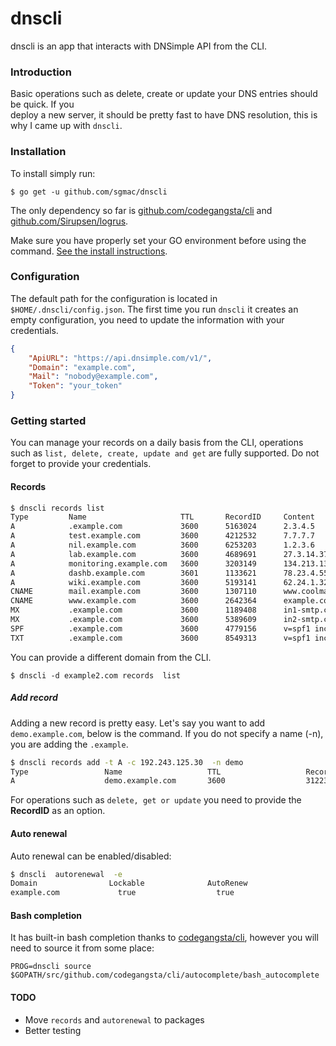 # dnscli

dnscli is an app that interacts with DNSimple API from the CLI.

### Introduction

Basic operations such as delete, create or update your DNS entries should be quick. If you  
deploy a new server, it should be pretty fast to have DNS resolution,
this is why I came up with ```dnscli```.

### Installation

To install simply run:
```
$ go get -u github.com/sgmac/dnscli
```
The only dependency so far is [github.com/codegangsta/cli](https://github.com/codegangsta/cli) and [github.com/Sirupsen/logrus](https://github.com/Sirupsen/logrus).

Make sure you have properly set your GO environment before using the command. [See the install instructions](http://golang.org/doc/install.html).

### Configuration

The default path for the configuration is located in ```$HOME/.dnscli/config.json```. The first time you run ```dnscli``` it creates an empty configuration, 
you need to update the information with your credentials.

```json
{
    "ApiURL": "https://api.dnsimple.com/v1/",
    "Domain": "example.com",
    "Mail": "nobody@example.com",
    "Token": "your_token"
}
```

### Getting started

You can manage your records on a daily basis from the CLI, operations such as ```list, delete, create, update and get``` are fully supported. Do not forget to provide your credentials.

#### Records
```bash
$ dnscli records list
Type         Name                     TTL       RecordID     Content
A            .example.com             3600      5163024      2.3.4.5
A            test.example.com         3600      4212532      7.7.7.7
A            nil.example.com          3600      6253203      1.2.3.6
A            lab.example.com          3600      4689691      27.3.14.37
A            monitoring.example.com   3600      3203149      134.213.137.66
A            dashb.example.com        3601      1133621      78.23.4.55
A            wiki.example.com         3600      5193141      62.24.1.32
CNAME        mail.example.com         3600      1307110      www.coolmail.com
CNAME        www.example.com          3600      2642364      example.com
MX           .example.com             3600      1189408      in1-smtp.com
MX           .example.com             3600      5389609      in2-smtp.com
SPF          .example.com             3600      4779156      v=spf1 include
TXT          .example.com             3600      8549313      v=spf1 include
```

You can provide a different domain from the CLI.

```$ dnscli -d example2.com records  list```

##### Add record
Adding a new record is pretty easy. Let's say you want to add ```demo.example.com```, below
is the command. If you do not specify a name (-n), you are adding the ```.example```.


```bash
$ dnscli records add -t A -c 192.243.125.30  -n demo
Type                 Name                   TTL                   RecordID              Content
A                    demo.example.com       3600                  3122300               192.243.125.30 
```

For operations such as ```delete, get or update``` you need to provide the **RecordID** as an option.

#### Auto renewal

Auto renewal can be enabled/disabled:
```bash
$ dnscli  autorenewal  -e
Domain                Lockable              AutoRenew
example.com             true                  true
```

#### Bash completion
It has built-in bash completion thanks to [codegangsta/cli](https://github.com/codegangsta/cli), however you will need to source it from
some place:

```
PROG=dnscli source $GOPATH/src/github.com/codegangsta/cli/autocomplete/bash_autocomplete
```

#### TODO

- Move ```records``` and ```autorenewal``` to packages
- Better testing
